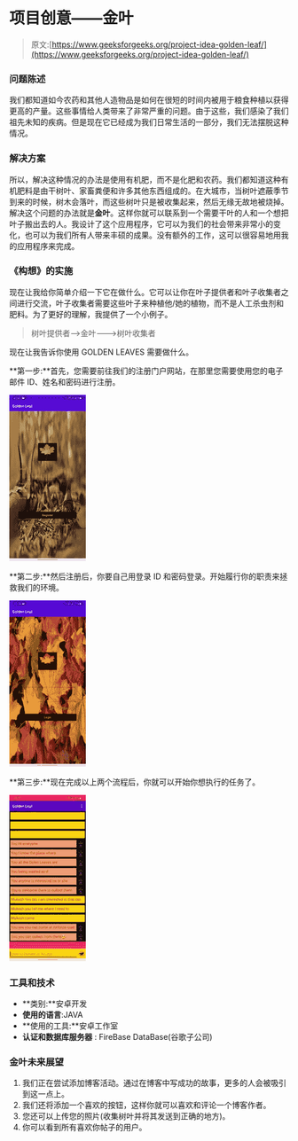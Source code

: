 # 项目创意——金叶

> 原文:[https://www.geeksforgeeks.org/project-idea-golden-leaf/](https://www.geeksforgeeks.org/project-idea-golden-leaf/)

### 问题陈述

我们都知道如今农药和其他人造物品是如何在很短的时间内被用于粮食种植以获得更高的产量。这些事情给人类带来了非常严重的问题。由于这些，我们感染了我们祖先未知的疾病。但是现在它已经成为我们日常生活的一部分，我们无法摆脱这种情况。

### 解决方案

所以，解决这种情况的办法是使用有机肥，而不是化肥和农药。我们都知道这种有机肥料是由干树叶、家畜粪便和许多其他东西组成的。在大城市，当树叶遮蔽季节到来的时候，树木会落叶，而这些树叶只是被收集起来，然后无缘无故地被烧掉。解决这个问题的办法就是**金叶**。这样你就可以联系到一个需要干叶的人和一个想把叶子搬出去的人。我设计了这个应用程序，它可以为我们的社会带来非常小的变化，也可以为我们所有人带来丰硕的成果。没有额外的工作，这可以很容易地用我的应用程序来完成。

### 《构想》的实施

现在让我给你简单介绍一下它在做什么。它可以让你在叶子提供者和叶子收集者之间进行交流，叶子收集者需要这些叶子来种植他/她的植物，而不是人工杀虫剂和肥料。为了更好的理解，我提供了一个小例子。

> 树叶提供者—->金叶——->树叶收集者

现在让我告诉你使用 GOLDEN LEAVES 需要做什么。

**第一步:**首先，您需要前往我们的注册门户网站，在那里您需要使用您的电子邮件 ID、姓名和密码进行注册。

![](img/477663059cff1481275aa0ada71b3f8a.png)

**第二步:**然后注册后，你要自己用登录 ID 和密码登录。开始履行你的职责来拯救我们的环境。

![](img/dad3a6f6fa8e88269feb13634ef466e8.png)

**第三步:**现在完成以上两个流程后，你就可以开始你想执行的任务了。

![](img/3cafbde1c7f432ceeef67d53d571dbb8.png)

### 工具和技术

*   **类别:**安卓开发
*   **使用的语言**:JAVA
*   **使用的工具:**安卓工作室
*   **认证和数据库服务器** : FireBase DataBase(谷歌子公司)

### **金叶未来展望**

1.  我们正在尝试添加博客活动。通过在博客中写成功的故事，更多的人会被吸引到这一点上。
2.  我们还将添加一个喜欢的按钮，这样你就可以喜欢和评论一个博客作者。
3.  您还可以上传您的照片(收集树叶并将其发送到正确的地方)。
4.  你可以看到所有喜欢你帖子的用户。